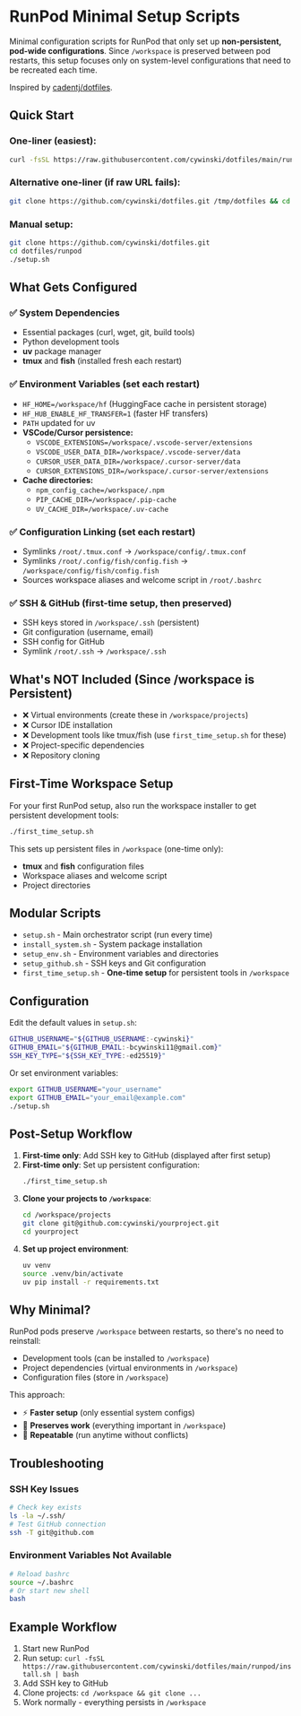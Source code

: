 # RunPod Minimal Setup Scripts

Minimal configuration scripts for RunPod that only set up **non-persistent, pod-wide configurations**. Since `/workspace` is preserved between pod restarts, this setup focuses only on system-level configurations that need to be recreated each time.

Inspired by [cadentj/dotfiles](https://github.com/cadentj/dotfiles/tree/main).

## Quick Start

### One-liner (easiest):
```bash
curl -fsSL https://raw.githubusercontent.com/cywinski/dotfiles/main/runpod/install.sh | bash
```

### Alternative one-liner (if raw URL fails):
```bash
git clone https://github.com/cywinski/dotfiles.git /tmp/dotfiles && cd /tmp/dotfiles/runpod && ./setup.sh
```

### Manual setup:
```bash
git clone https://github.com/cywinski/dotfiles.git
cd dotfiles/runpod
./setup.sh
```

## What Gets Configured

### ✅ System Dependencies
- Essential packages (curl, wget, git, build tools)
- Python development tools
- **uv** package manager
- **tmux** and **fish** (installed fresh each restart)

### ✅ Environment Variables (set each restart)
- `HF_HOME=/workspace/hf` (HuggingFace cache in persistent storage)
- `HF_HUB_ENABLE_HF_TRANSFER=1` (faster HF transfers)
- `PATH` updated for uv
- **VSCode/Cursor persistence:**
  - `VSCODE_EXTENSIONS=/workspace/.vscode-server/extensions`
  - `VSCODE_USER_DATA_DIR=/workspace/.vscode-server/data`
  - `CURSOR_USER_DATA_DIR=/workspace/.cursor-server/data`
  - `CURSOR_EXTENSIONS_DIR=/workspace/.cursor-server/extensions`
- **Cache directories:**
  - `npm_config_cache=/workspace/.npm`
  - `PIP_CACHE_DIR=/workspace/.pip-cache`
  - `UV_CACHE_DIR=/workspace/.uv-cache`

### ✅ Configuration Linking (set each restart)
- Symlinks `/root/.tmux.conf` → `/workspace/config/.tmux.conf`
- Symlinks `/root/.config/fish/config.fish` → `/workspace/config/fish/config.fish`
- Sources workspace aliases and welcome script in `/root/.bashrc`

### ✅ SSH & GitHub (first-time setup, then preserved)
- SSH keys stored in `/workspace/.ssh` (persistent)
- Git configuration (username, email)
- SSH config for GitHub
- Symlink `/root/.ssh` → `/workspace/.ssh`

## What's NOT Included (Since /workspace is Persistent)

- ❌ Virtual environments (create these in `/workspace/projects`)
- ❌ Cursor IDE installation
- ❌ Development tools like tmux/fish (use `first_time_setup.sh` for these)
- ❌ Project-specific dependencies
- ❌ Repository cloning

## First-Time Workspace Setup

For your first RunPod setup, also run the workspace installer to get persistent development tools:

```bash
./first_time_setup.sh
```

This sets up persistent files in `/workspace` (one-time only):
- **tmux** and **fish** configuration files
- Workspace aliases and welcome script
- Project directories

## Modular Scripts

- `setup.sh` - Main orchestrator script (run every time)
- `install_system.sh` - System package installation
- `setup_env.sh` - Environment variables and directories
- `setup_github.sh` - SSH keys and Git configuration
- `first_time_setup.sh` - **One-time setup** for persistent tools in `/workspace`

## Configuration

Edit the default values in `setup.sh`:
```bash
GITHUB_USERNAME="${GITHUB_USERNAME:-cywinski}"
GITHUB_EMAIL="${GITHUB_EMAIL:-bcywinski11@gmail.com}"
SSH_KEY_TYPE="${SSH_KEY_TYPE:-ed25519}"
```

Or set environment variables:
```bash
export GITHUB_USERNAME="your_username"
export GITHUB_EMAIL="your_email@example.com"
./setup.sh
```

## Post-Setup Workflow

1. **First-time only**: Add SSH key to GitHub (displayed after first setup)
2. **First-time only**: Set up persistent configuration:
   ```bash
   ./first_time_setup.sh
   ```
3. **Clone your projects to `/workspace`**:
   ```bash
   cd /workspace/projects
   git clone git@github.com:cywinski/yourproject.git
   cd yourproject
   ```
4. **Set up project environment**:
   ```bash
   uv venv
   source .venv/bin/activate
   uv pip install -r requirements.txt
   ```

## Why Minimal?

RunPod pods preserve `/workspace` between restarts, so there's no need to reinstall:
- Development tools (can be installed to `/workspace`)
- Project dependencies (virtual environments in `/workspace`)
- Configuration files (store in `/workspace`)

This approach:
- ⚡ **Faster setup** (only essential system configs)
- 💾 **Preserves work** (everything important in `/workspace`)
- 🔄 **Repeatable** (run anytime without conflicts)

## Troubleshooting

### SSH Key Issues
```bash
# Check key exists
ls -la ~/.ssh/
# Test GitHub connection
ssh -T git@github.com
```

### Environment Variables Not Available
```bash
# Reload bashrc
source ~/.bashrc
# Or start new shell
bash
```

## Example Workflow

1. Start new RunPod
2. Run setup: `curl -fsSL https://raw.githubusercontent.com/cywinski/dotfiles/main/runpod/install.sh | bash`
3. Add SSH key to GitHub
4. Clone projects: `cd /workspace && git clone ...`
5. Work normally - everything persists in `/workspace`
